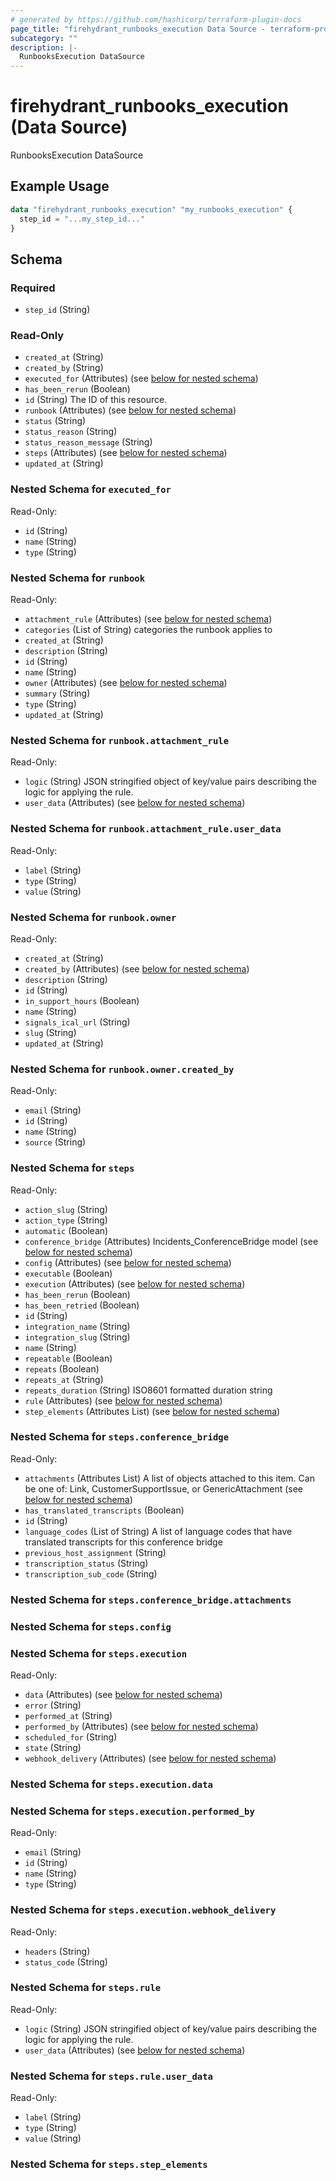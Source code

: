 ```yaml
---
# generated by https://github.com/hashicorp/terraform-plugin-docs
page_title: "firehydrant_runbooks_execution Data Source - terraform-provider-firehydrant"
subcategory: ""
description: |-
  RunbooksExecution DataSource
---
```


# firehydrant_runbooks_execution (Data Source)

RunbooksExecution DataSource

## Example Usage

```terraform
data "firehydrant_runbooks_execution" "my_runbooks_execution" {
  step_id = "...my_step_id..."
}
```

<!-- schema generated by tfplugindocs -->
## Schema

### Required

- `step_id` (String)

### Read-Only

- `created_at` (String)
- `created_by` (String)
- `executed_for` (Attributes) (see [below for nested schema](#nestedatt--executed_for))
- `has_been_rerun` (Boolean)
- `id` (String) The ID of this resource.
- `runbook` (Attributes) (see [below for nested schema](#nestedatt--runbook))
- `status` (String)
- `status_reason` (String)
- `status_reason_message` (String)
- `steps` (Attributes) (see [below for nested schema](#nestedatt--steps))
- `updated_at` (String)

<a id="nestedatt--executed_for"></a>
### Nested Schema for `executed_for`

Read-Only:

- `id` (String)
- `name` (String)
- `type` (String)


<a id="nestedatt--runbook"></a>
### Nested Schema for `runbook`

Read-Only:

- `attachment_rule` (Attributes) (see [below for nested schema](#nestedatt--runbook--attachment_rule))
- `categories` (List of String) categories the runbook applies to
- `created_at` (String)
- `description` (String)
- `id` (String)
- `name` (String)
- `owner` (Attributes) (see [below for nested schema](#nestedatt--runbook--owner))
- `summary` (String)
- `type` (String)
- `updated_at` (String)

<a id="nestedatt--runbook--attachment_rule"></a>
### Nested Schema for `runbook.attachment_rule`

Read-Only:

- `logic` (String) JSON stringified object of key/value pairs describing the logic for applying the rule.
- `user_data` (Attributes) (see [below for nested schema](#nestedatt--runbook--attachment_rule--user_data))

<a id="nestedatt--runbook--attachment_rule--user_data"></a>
### Nested Schema for `runbook.attachment_rule.user_data`

Read-Only:

- `label` (String)
- `type` (String)
- `value` (String)



<a id="nestedatt--runbook--owner"></a>
### Nested Schema for `runbook.owner`

Read-Only:

- `created_at` (String)
- `created_by` (Attributes) (see [below for nested schema](#nestedatt--runbook--owner--created_by))
- `description` (String)
- `id` (String)
- `in_support_hours` (Boolean)
- `name` (String)
- `signals_ical_url` (String)
- `slug` (String)
- `updated_at` (String)

<a id="nestedatt--runbook--owner--created_by"></a>
### Nested Schema for `runbook.owner.created_by`

Read-Only:

- `email` (String)
- `id` (String)
- `name` (String)
- `source` (String)




<a id="nestedatt--steps"></a>
### Nested Schema for `steps`

Read-Only:

- `action_slug` (String)
- `action_type` (String)
- `automatic` (Boolean)
- `conference_bridge` (Attributes) Incidents_ConferenceBridge model (see [below for nested schema](#nestedatt--steps--conference_bridge))
- `config` (Attributes) (see [below for nested schema](#nestedatt--steps--config))
- `executable` (Boolean)
- `execution` (Attributes) (see [below for nested schema](#nestedatt--steps--execution))
- `has_been_rerun` (Boolean)
- `has_been_retried` (Boolean)
- `id` (String)
- `integration_name` (String)
- `integration_slug` (String)
- `name` (String)
- `repeatable` (Boolean)
- `repeats` (Boolean)
- `repeats_at` (String)
- `repeats_duration` (String) ISO8601 formatted duration string
- `rule` (Attributes) (see [below for nested schema](#nestedatt--steps--rule))
- `step_elements` (Attributes List) (see [below for nested schema](#nestedatt--steps--step_elements))

<a id="nestedatt--steps--conference_bridge"></a>
### Nested Schema for `steps.conference_bridge`

Read-Only:

- `attachments` (Attributes List) A list of objects attached to this item. Can be one of: Link, CustomerSupportIssue, or GenericAttachment (see [below for nested schema](#nestedatt--steps--conference_bridge--attachments))
- `has_translated_transcripts` (Boolean)
- `id` (String)
- `language_codes` (List of String) A list of language codes that have translated transcripts for this conference bridge
- `previous_host_assignment` (String)
- `transcription_status` (String)
- `transcription_sub_code` (String)

<a id="nestedatt--steps--conference_bridge--attachments"></a>
### Nested Schema for `steps.conference_bridge.attachments`



<a id="nestedatt--steps--config"></a>
### Nested Schema for `steps.config`


<a id="nestedatt--steps--execution"></a>
### Nested Schema for `steps.execution`

Read-Only:

- `data` (Attributes) (see [below for nested schema](#nestedatt--steps--execution--data))
- `error` (String)
- `performed_at` (String)
- `performed_by` (Attributes) (see [below for nested schema](#nestedatt--steps--execution--performed_by))
- `scheduled_for` (String)
- `state` (String)
- `webhook_delivery` (Attributes) (see [below for nested schema](#nestedatt--steps--execution--webhook_delivery))

<a id="nestedatt--steps--execution--data"></a>
### Nested Schema for `steps.execution.data`


<a id="nestedatt--steps--execution--performed_by"></a>
### Nested Schema for `steps.execution.performed_by`

Read-Only:

- `email` (String)
- `id` (String)
- `name` (String)
- `type` (String)


<a id="nestedatt--steps--execution--webhook_delivery"></a>
### Nested Schema for `steps.execution.webhook_delivery`

Read-Only:

- `headers` (String)
- `status_code` (String)



<a id="nestedatt--steps--rule"></a>
### Nested Schema for `steps.rule`

Read-Only:

- `logic` (String) JSON stringified object of key/value pairs describing the logic for applying the rule.
- `user_data` (Attributes) (see [below for nested schema](#nestedatt--steps--rule--user_data))

<a id="nestedatt--steps--rule--user_data"></a>
### Nested Schema for `steps.rule.user_data`

Read-Only:

- `label` (String)
- `type` (String)
- `value` (String)



<a id="nestedatt--steps--step_elements"></a>
### Nested Schema for `steps.step_elements`
